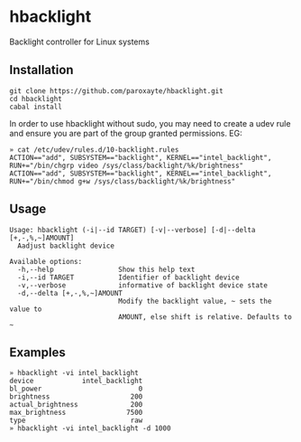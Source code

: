# hbacklight
Backlight controller for Linux systems

## Installation
```
git clone https://github.com/paroxayte/hbacklight.git
cd hbacklight
cabal install
```

In order to use hbacklight without sudo, you may need to create a udev rule and ensure you are part of the group granted permissions. EG:
```
» cat /etc/udev/rules.d/10-backlight.rules
ACTION=="add", SUBSYSTEM=="backlight", KERNEL=="intel_backlight", RUN+="/bin/chgrp video /sys/class/backlight/%k/brightness"
ACTION=="add", SUBSYSTEM=="backlight", KERNEL=="intel_backlight", RUN+="/bin/chmod g+w /sys/class/backlight/%k/brightness"
```
## Usage
```
Usage: hbacklight (-i|--id TARGET) [-v|--verbose] [-d|--delta [+,-,%,~]AMOUNT]
  Aadjust backlight device

Available options:
  -h,--help                Show this help text
  -i,--id TARGET           Identifier of backlight device
  -v,--verbose             informative of backlight device state
  -d,--delta [+,-,%,~]AMOUNT
                           Modify the backlight value, ~ sets the value to
                           AMOUNT, else shift is relative. Defaults to ~
```

## Examples
```
» hbacklight -vi intel_backlight
device            intel_backlight
bl_power                        0
brightness                    200
actual_brightness             200
max_brightness               7500
type                          raw
» hbacklight -vi intel_backlight -d 1000
```
